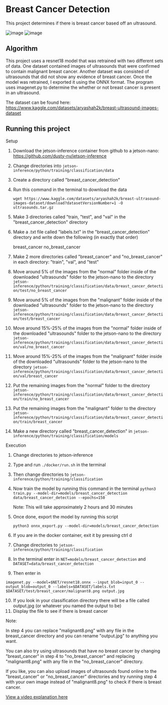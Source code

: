 # Breast Cancer Detection
 
 This project determines if there is breast cancer based off an ultrasound.


![image](https://github.com/Aidenn8/Breast-Cancer-Detection/assets/138057733/ec1322f2-0e7d-4590-926c-bc86db0215ea)
![image](https://github.com/Aidenn8/Breast-Cancer-Detection/assets/138057733/9dab020a-77ff-4b2c-9811-920e98fb49ba)

## Algorithm

This project uses a resnet18 model that was retrained with two different sets of data. One dataset contained images of ultrasounds that were confirmed to contain malignant breast cancer. Another dataset was consisted of ultrasounds that did not show any evidence of breast cancer. Once the model was retrained, I exported it using the ONNX format. The program uses imagenet.py to determine the whether or not breast cancer is present in an ultrasound. 

The dataset can be found here: https://www.kaggle.com/datasets/aryashah2k/breast-ultrasound-images-dataset  




## Running this project


   Setup
   
   1) Download the jetson-inference container from github to a jetson-nano: https://github.com/dusty-nv/jetson-inference
   3) Change directories into `jetson-inference/python/training/classification/data`
   4) Create a directory called "breast_cancer_detection"
   5) Run this command in the terminal to download the data
      
      `wget https://www.kaggle.com/datasets/aryashah2k/breast-ultrasound-images-dataset/download?datasetVersionNumber=1 -O ultrasounds.tar.gz`
      
   6) Make 3 directories called "train, "test", and "val" in the "breast_cancer_detection" directory
   7) Make a .txt file called "labels.txt" in the "breast_cancer_detection" directory and write down the following (in exactly that order)
      
      breast_cancer
      no_breast_cancer

   8) Make 2 more directories called "breast_cancer" and "no_breast_cancer" in each directory: "train", "val", and "test"
   9) Move around 5% of the images from the "normal" folder inside of the downloaded "ultrasounds" folder to the jetson-nano to the directory `jetson-inference/python/training/classification/data/breast_cancer_detection/test/no_breast_cancer`
   10) Move around 5% of the images from the "malignant" folder inside of the downloaded "ultrasounds" folder to the jetson-nano to the directory `jetson-inference/python/training/classification/data/breast_cancer_detection/test/breast_cancer`
   11) Move around 15%-25% of the images from the "normal" folder inside of the downloaded "ultrasounds" folder to the jetson-nano to the directory `jetson-inference/python/training/classification/data/breast_cancer_detection/val/no_breast_cancer`
   12) Move around 15%-25% of the images from the "malignant" folder inside of the downloaded "ultrasounds" folder to the jetson-nano to the directory `jetson-inference/python/training/classification/data/breast_cancer_detection/val/breast_cancer`
   13) Put the remaining images from the "normal" folder to the directory
       `jetson-inference/python/training/classification/data/breast_cancer_detection/train/no_breast_cancer`
   14) Put the remaining images from the "malignant" folder to the directory
       `jetson-inference/python/training/classification/data/breast_cancer_detection/train/breast_cancer`
   15) Make a new directory called "breast_cancer_detection" in `jetson-inference/python/training/classification/models`




   Execution

   1) Change directories to jetson-inference
   2) Type and run `./docker/run.sh` in the terminal
   3) Then change directories to `jetson-inference/python/training/classification`
   4) Now train the model by running this command in the terminal
      `python3 train.py --model-dir=models/breast_cancer_detection data/breast_cancer_detection --epochs=150`

      Note: This will take approximately 2 hours and 30 minutes
      
   5) Once done, export the model by running this script

      `python3 onnx_export.py --model-dir=models/breast_cancer_detection`

   7) If you are in the docker container, exit it by pressing ctrl d
   8) Change directories to `jetson-inference/python/training/classification`
   9) In the terminal enter in
      `NET=models/breast_cancer_detection` and
      `DATASET=data/breast_cancer_detection`
   9) Then enter in
       
`imagenet.py --model=$NET/resnet18.onnx --input_blob=input_0 --output_blob=output_0 --labels=$DATASET/labels.txt $DATASET/test/breast_cancer/malignant8.png output.jpg`
       
   10) If you look in your classification directory there will be a file called output.jpg (or whatever you named the output to be)
   11) Display the file to see if there is breast cancer




      
   Note:  
   
   In step 4 you can replace "malignant8.png" with any file in the breast_cancer directory and you can rename "output.jpg" to anything you want.
      
   You can also try using ultrasounds that have no breast cancer by changing "breast_cancer" in step 4 to "no_breast_cancer" and replacing      
   "malignant8.png" with any file in the "no_breast_cancer" directory.

   If you like, you can also upload images of ultrasounds found online to the "breast_cancer" or "no_breast_cancer" directories and try running step 4 
   with your own image instead of "malignant8.png" to check if there is breast cancer.
         

    
   
[View a video explanation here](https://www.youtube.com/watch?v=Vtg-Jqz722k)
